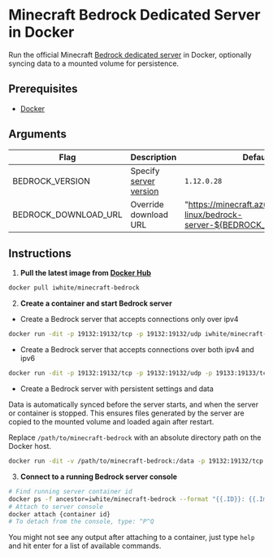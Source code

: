 # Minecraft Bedrock Dedicated Server in Docker

Run the official Minecraft [Bedrock dedicated server](https://minecraft.gamepedia.com/Bedrock_Dedicated_Server) in Docker, optionally syncing data to a mounted volume for persistence.


## Prerequisites

- [Docker](https://www.docker.com/get-started)


## Arguments

| Flag | Description | Default |
| ---- | ----------- | ------- |
| BEDROCK_VERSION | Specify [server version](https://minecraft.gamepedia.com/Bedrock_Dedicated_Server#History) | `1.12.0.28` |
| BEDROCK_DOWNLOAD_URL | Override download URL | "https://minecraft.azureedge.net/bin-linux/bedrock-server-${BEDROCK_VERSION}.zip" |


## Instructions

1. **Pull the latest image from [Docker Hub](https://hub.docker.com/r/iwhite/minecraft-bedrock)**

```bash
docker pull iwhite/minecraft-bedrock
```


2. **Create a container and start Bedrock server**

* Create a Bedrock server that accepts connections only over ipv4

```bash
docker run -dit -p 19132:19132/tcp -p 19132:19132/udp iwhite/minecraft-bedrock
```

* Create a Bedrock server that accepts connections over both ipv4 and ipv6

```bash
docker run -dit -p 19132:19132/tcp -p 19132:19132/udp -p 19133:19133/tcp -p 19133:19133/udp iwhite/minecraft-bedrock
```

* Create a Bedrock server with persistent settings and data

Data is automatically synced before the server starts, and when the server or container is stopped.
This ensures files generated by the server are copied to the mounted volume and loaded again after restart.

Replace `/path/to/minecraft-bedrock` with an absolute directory path on the Docker host.

```bash
docker run -dit -v /path/to/minecraft-bedrock:/data -p 19132:19132/tcp -p 19132:19132/udp iwhite/minecraft-bedrock
```


3. **Connect to a running Bedrock server console**

```bash
# Find running server container id
docker ps -f ancestor=iwhite/minecraft-bedrock --format "{{.ID}}: {{.Image}} {{.Status}}"
# Attach to server console
docker attach {container id}
# To detach from the console, type: ^P^Q
```

You might not see any output after attaching to a container, just type `help` and hit enter for a list of available commands.
